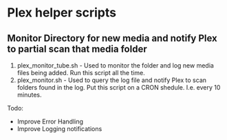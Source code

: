 # Plex helper scripts

## Monitor Directory for new media and notify Plex to partial scan that media folder
1. plex_monitor_tube.sh  - Used to monitor the folder and log new media files being added.  Run this script all the time.
2. plex_monitor.sh - Used to query the log file and notify Plex to scan folders found in the log.  Put this script on a CRON shedule.  I.e. every 10 minutes.

Todo:
- Improve Error Handling
- Improve Logging notifications
